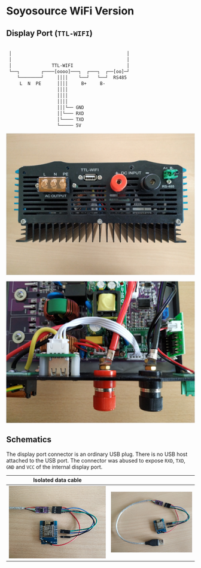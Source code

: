 # Soyosource WiFi Version

## Display Port (`TTL-WIFI`)

```

 │                                           │
 │                                           │
 │               TTL-WIFI                    │
 └──┐        ┌────[oooo]───┐  ┌───┐  ┌──[oo]─┘
    └────────┘     ││││    └──┘   └──┘  RS485
     L  N  PE      ││││     B+     B-
                   ││││
                   ││││
                   ││││
                   │││└── GND
                   ││└─── RXD
                   │└──── TXD
                   └───── 5V
```

![Display port](display-port-ttl-wifi.jpg "Display port labeled as TTL-WIFI")

![Internal connections](internal.jpg "Internal connections")

## Schematics

The display port connector is an ordinary USB plug. There is no USB host attached to the USB port. The connector was abused to expose `RXD`, `TXD`, `GND` and `VCC` of the internal display port.

| Isolated data cable                                                              |                                                                        |
|:--------------------------------------------------------------------------------:|:----------------------------------------------------------------------:|
| ![Isolated data cable](isolated-data-cable.jpg "Isolated data cable")            | ![Isolated data cable](isolated-data-cable2.jpg "Isolated data cable") |